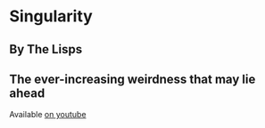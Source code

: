 #  Singularity
## By The Lisps
## The ever-increasing weirdness that may lie ahead

Available [on youtube](https://www.youtube.com/watch?v=VGDhrH_uLUw)